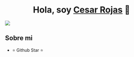 <div align="center">
<h1 align="center">Hola, soy <a href="https://aristi.dev">Cesar Rojas</a> 👋</h1>
</div>
<img src="https://i.imgur.com/UL33Alo.png">


## Sobre mi

- ⭐ Github Star ⭐ 


